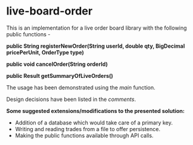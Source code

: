 # live-board-order

This is an implementation for a live order board library with the following public functions -

**public String registerNewOrder(String userId, double qty, BigDecimal pricePerUnit, OrderType type)**

**public void cancelOrder(String orderId)**

**public Result getSummaryOfLiveOrders()**

The usage has been demonstrated using the *main* function.

Design decisions have been listed in the *comments*.


**Some suggested extensions/modifications to the presented solution:**
- Addition of a database which would take care of a primary key.
- Writing and reading trades from a file to offer persistence.
- Making the public functions available through API calls.